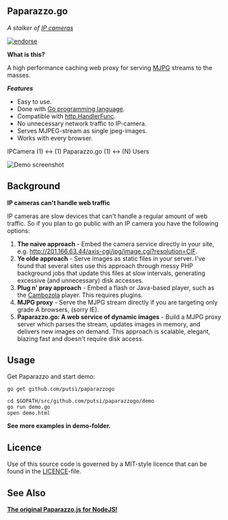 Paparazzo.go
-

_A stalker of [IP cameras](http://en.wikipedia.org/wiki/IP_camera)_

[![endorse](http://api.coderwall.com/putsi/endorsecount.png)](http://coderwall.com/putsi)

**What is this?**

A high performance caching web proxy for serving [MJPG](http://en.wikipedia.org/wiki/Motion_JPEG) streams to the masses.

***Features***

  - Easy to use.
  - Done with [Go programming language](http://golang.org/).
  - Compatible with [http.HandlerFunc](http://golang.org/pkg/net/http/#HandlerFunc).
  - No unnecessary network traffic to IP-camera.
  - Serves MJPEG-stream as single jpeg-images.
  - Works with every browser.

IPCamera (1) <-> (1) Paparazzo.go (1) <-> (N) Users

![Demo screenshot](https://raw.githubusercontent.com/putsi/paparazzogo/master/mjpg_demo.gif "Streaming a VIVOTEK camera")

Background
-

**IP cameras can't handle web traffic**

IP cameras are slow devices that can't handle a regular amount of web traffic. So if you plan to go public with an IP camera you have the following options:

1. **The naive approach** - Embed the camera service directly in your site, e.g. http://201.166.63.44/axis-cgi/jpg/image.cgi?resolution=CIF.
2. **Ye olde approach** - Serve images as static files in your server. I've found that several sites use this approach through messy PHP background jobs that update this files at slow intervals, generating excessive (and unnecessary) disk accesses.
3. **Plug n' pray approach** - Embed a flash or Java-based player, such as the  [Cambozola](http://www.charliemouse.com/code/cambozola/) player. This requires plugins.
4. **MJPG proxy** - Serve the MJPG stream directly if you are targeting only grade A browsers, (sorry IE).
5. **Paparazzo.go: A web service of dynamic images** - Build a MJPG proxy server which parses the stream, updates images in memory, and delivers new images on demand. This approach is scalable, elegant, blazing fast and doesn't require disk access.

Usage
-

Get Paparazzo and start demo:
```
go get github.com/putsi/paparazzogo

cd $GOPATH/src/github.com/putsi/paparazzogo/demo
go run demo.go
open demo.html
```

**See more examples in demo-folder.**

Licence
- 
Use of this source code is governed by a MIT-style licence that can be found in the [LICENCE](https://raw.githubusercontent.com/putsi/paparazzogo/master/LICENSE)-file.

See Also
-
**[The original Paparazzo.js for NodeJS!](https://github.com/rodowi/Paparazzo.js)**